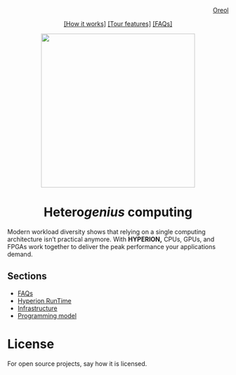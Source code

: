 <p align="right">
<a href="https://github.com/oreol-ag/oreol-web#--advanced-computing-technologies">Oreol</a>
</p>

<p align="center">
<a href="">[How it works]</a> <a href="">[Tour features]</a> <a href="https://github.com/oreol-ag/hyperion-web/blob/main/faqs.md">[FAQs]</a>
</p>

<p align="center">
<img src="https://github.com/oreol-ag/hyperion/blob/main/Hyperion-removebg.png" align="center" width="350">
</p>

<h1 align="center">
Hetero<i>genius</i> computing
</h1>

Modern workload diversity shows that relying on a single computing architecture isn’t practical anymore. With **HYPERION,** CPUs, GPUs, and FPGAs work together to deliver the peak performance your applications demand.

## Sections
* [FAQs](./faqs.md)
* [Hyperion RunTime](./hrt.md)
* [Infrastructure]()
* [Programming model]()

# License
For open source projects, say how it is licensed.